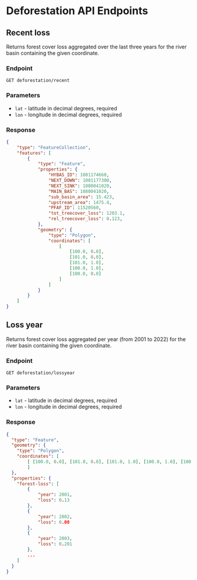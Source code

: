 # Deforestation API Endpoints

## Recent loss
Returns forest cover loss aggregated over the last three years for the river basin containing the given coordinate.

### Endpoint
```
GET deforestation/recent
```

### Parameters
* `lat` - latitude in decimal degrees, required
* `lon` - longitude in decimal degrees, required

### Response
```json
{
    "type": "FeatureCollection",
    "features": [
        {
            "type": "Feature",
            "properties": {
                "HYBAS_ID": 1081174660,
                "NEXT_DOWN": 1081177300,
                "NEXT_SINK": 1080041020,
                "MAIN_BAS": 1080041020,
                "sub_basin_area": 15.423,
                "upstream_area": 1475.4,
                "PFAF_ID": 11520560,
                "tot_treecover_loss": 1203.1,
                "rel_treecover_loss": 0.123,
            },
            "geometry": {
                "type": "Polygon",
                "coordinates": [
                    [
                        [100.0, 0.0],
                        [101.0, 0.0],
                        [101.0, 1.0],
                        [100.0, 1.0],
                        [100.0, 0.0]
                    ]
                ]
            }
        }
    ]
}
```

## Loss year
Returns forest cover loss aggregated per year (from 2001 to 2022) for the river basin containing the given coordinate.

### Endpoint
```
GET deforestation/lossyear
```

### Parameters
* `lat` - latitude in decimal degrees, required
* `lon` - longitude in decimal degrees, required

### Response
```json
{
  "type": "Feature",
  "geometry": {
    "type": "Polygon",
    "coordinates": [
        [ [100.0, 0.0], [101.0, 0.0], [101.0, 1.0], [100.0, 1.0], [100.0, 0.0] ]
        ]
  },
  "properties": {
    "forest-loss": [
        {
            "year": 2001,
            "loss": 0.13
        },
        {
            "year": 2002,
            "loss": 0.08
        },
        {
            "year": 2003,
            "loss": 0.201
        },
        ...
    ]
  }
}
```
